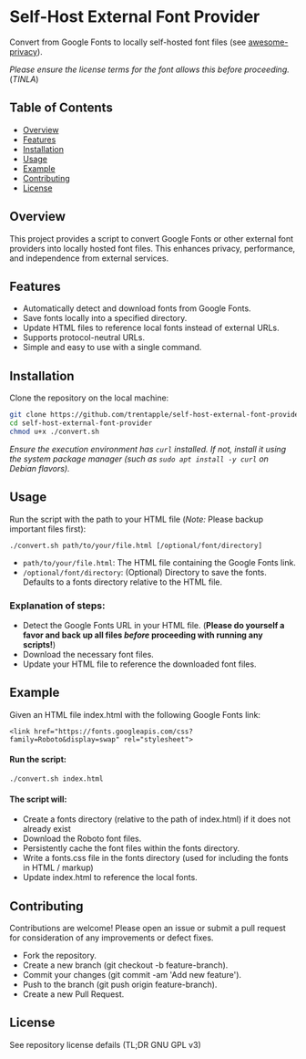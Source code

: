 # Self-Host External Font Provider

Convert from Google Fonts to locally self-hosted font files (see [awesome-privacy](https://github.com/Lissy93/awesome-privacy)).

*Please ensure the license terms for the font allows this before proceeding.* (*_TINLA_*)

## Table of Contents

- [Overview](#overview)
- [Features](#features)
- [Installation](#installation)
- [Usage](#usage)
- [Example](#example)
- [Contributing](#contributing)
- [License](#license)

## Overview

This project provides a script to convert Google Fonts or other external font providers into locally hosted font files. This enhances privacy, performance, and independence from external services. 

## Features

- Automatically detect and download fonts from Google Fonts.
- Save fonts locally into a specified directory.
- Update HTML files to reference local fonts instead of external URLs.
- Supports protocol-neutral URLs.
- Simple and easy to use with a single command.

## Installation

Clone the repository on the local machine:

```sh
git clone https://github.com/trentapple/self-host-external-font-provider.git
cd self-host-external-font-provider
chmod u+x ./convert.sh
```

*Ensure the execution environment has `curl` installed. If not, install it using the system package manager (such as `sudo apt install -y curl` on Debian flavors).*

## Usage

Run the script with the path to your HTML file (*Note:* Please backup important files first):

```
./convert.sh path/to/your/file.html [/optional/font/directory]
```

* `path/to/your/file.html`: The HTML file containing the Google Fonts link.
* `/optional/font/directory`: (Optional) Directory to save the fonts. Defaults to a fonts directory relative to the HTML file.

### Explanation of steps:

* Detect the Google Fonts URL in your HTML file. (**Please do yourself a favor and back up all files _before_ proceeding with running any scripts!**)
* Download the necessary font files.
* Update your HTML file to reference the downloaded font files.

## Example

Given an HTML file index.html with the following Google Fonts link:

```
<link href="https://fonts.googleapis.com/css?family=Roboto&display=swap" rel="stylesheet">
```

#### Run the script:

`./convert.sh index.html`

#### The script will:

* Create a fonts directory (relative to the path of index.html) if it does not already exist
* Download the Roboto font files.
* Persistently cache the font files within the fonts directory.
* Write a fonts.css file in the fonts directory (used for including the fonts in HTML / markup)
* Update index.html to reference the local fonts.

## Contributing

Contributions are welcome! Please open an issue or submit a pull request for consideration of any improvements or defect fixes.

* Fork the repository.
* Create a new branch (git checkout -b feature-branch).
* Commit your changes (git commit -am 'Add new feature').
* Push to the branch (git push origin feature-branch).
* Create a new Pull Request.

## License

See repository license defails (TL;DR GNU GPL v3)
